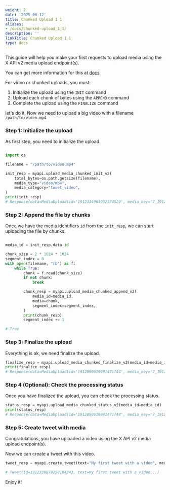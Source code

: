 ```yaml
---
weight: 2
date: '2025-06-12'
title: Chunked Upload 1 1
aliases:
- /docs/chunked-upload_1_1/
description: ''
linkTitle: Chunked Upload 1 1
type: docs
---
```


This guide will help you make your first requests to upload media using the X API v2 media upload endpoint(s).

You can get more information for this at [docs](https://docs.x.com/x-api/media/quickstart/media-upload-chunked)

For video or chunked uploads, you must:

1. Initialize the upload using the `INIT` command
2. Upload each chunk of bytes using the `APPEND` command
3. Complete the upload using the `FINALIZE` command

let's do it, Now we need to upload a big video with a filename `/path/to/video.mp4`

### Step 1: Initialize the upload

As first step, you need to initialize the upload.

```python

import os

filename = "/path/to/video.mp4"

init_resp = myapi.upload_media_chunked_init_v2(
    total_bytes=os.path.getsize(filename),
    media_type="video/mp4",
    media_category="tweet_video",
)
print(init_resp)
# Response(data=MediaUpload(id='1912334964932374529', media_key='7_1912334964932374529', processing_info=None, image=None, video=None))
```

### Step 2: Append the file by chunks

Once we have the media identifiers `id` from the `init_resp`, we can start uploading the file by chunks.

```python

media_id = init_resp.data.id

chunk_size = 2 * 1024 * 1024
segment_index = 0
with open(filename, "rb") as f:
    while True:
        chunk = f.read(chunk_size)
        if not chunk:
            break

        chunk_resp = myapi.upload_media_chunked_append_v2(
            media_id=media_id,
            media=chunk,
            segment_index=segment_index,
        )
        print(chunk_resp)
        segment_index += 1

# True
```

### Step 3: Finalize the upload

Everything is ok, we need finalize the upload.

```python
finalize_resp = myapi.upload_media_chunked_finalize_v2(media_id=media_id)
print(finalize_resp)
# Response(data=MediaUpload(id='1912090619981471744', media_key='7_1912090619981471744', processing_info=MediaUploadResponseProcessingInfo(state='succeeded', check_after_secs=None, progress_percent=None, error=None), image=None, video=None)) 
```

### Step 4 (Optional): Check the processing status

Once you have finalized the upload, you can check the processing status.

```python
status_resp = myapi.upload_media_chunked_status_v2(media_id=media_id)
print(status_resp)
# Response(data=MediaUpload(id='1912090619981471744', media_key='7_1912090619981471744', processing_info=MediaUploadResponseProcessingInfo(state='succeeded', check_after_secs=None, progress_percent=100, error=None), image=None, video=None))
```

### Step 5: Create tweet with media

Congratulations, you have uploaded a video using the X API v2 media upload endpoint(s).

Now we can create a tweet with this video.

```python
tweet_resp = myapi.create_tweet(text="My first tweet with a video", media_media_ids=[media_id])

# Tweet(id=1912338879258194343, text=My first tweet with a video...)
```

Enjoy it!
